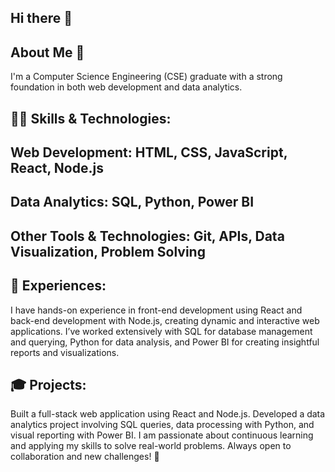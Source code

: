 ## Hi there 👋 

## About Me 🚀
I'm a Computer Science Engineering (CSE) graduate with a strong foundation in both web development and data analytics.

## 🧑‍💻 Skills & Technologies:

## Web Development: HTML, CSS, JavaScript, React, Node.js
## Data Analytics: SQL, Python, Power BI
## Other Tools & Technologies: Git, APIs, Data Visualization, Problem Solving

## 💼 Experiences:

I have hands-on experience in front-end development using React and back-end development with Node.js, creating dynamic and interactive web applications.
I’ve worked extensively with SQL for database management and querying, Python for data analysis, and Power BI for creating insightful reports and visualizations.

## 🎓 Projects:

Built a full-stack web application using React and Node.js.
Developed a data analytics project involving SQL queries, data processing with Python, and visual reporting with Power BI.
I am passionate about continuous learning and applying my skills to solve real-world problems. Always open to collaboration and new challenges! 🚀

<!--
**ujjwal2300/ujjwal2300** is a ✨ _special_ ✨ repository because its `README.md` (this file) appears on your GitHub profile.

Here are some ideas to get you started:

- 🔭 I’m currently working on ...
- 🌱 I’m currently learning ...
- 👯 I’m looking to collaborate on ...
- 🤔 I’m looking for help with ...
- 💬 Ask me about ...
- 📫 How to reach me: ...
- 😄 Pronouns: ...
- ⚡ Fun fact: ...
-->
